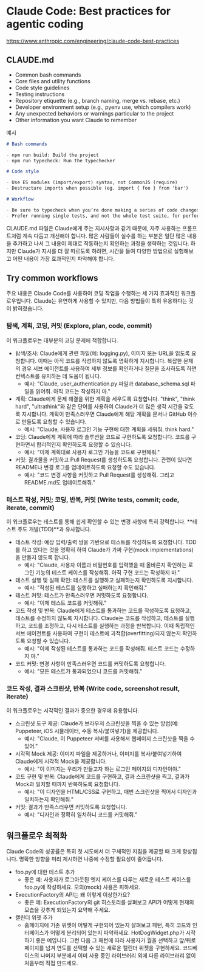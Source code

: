 # Claude Code: Best practices for agentic coding

<https://www.anthropic.com/engineering/claude-code-best-practices>

## CLAUDE.md

- Common bash commands
- Core files and utility functions
- Code style guidelines
- Testing instructions
- Repository etiquette (e.g., branch naming, merge vs. rebase, etc.)
- Developer environment setup (e.g., pyenv use, which compilers work)
- Any unexpected behaviors or warnings particular to the project
- Other information you want Claude to remember

예시

```md
# Bash commands

- npm run build: Build the project
- npm run typecheck: Run the typechecker

# Code style

- Use ES modules (import/export) syntax, not CommonJS (require)
- Destructure imports when possible (eg. import { foo } from 'bar')

# Workflow

- Be sure to typecheck when you’re done making a series of code changes
- Prefer running single tests, and not the whole test suite, for performance
```

CLAUDE.md 파일은 Claude에게 주는 지시사항과 같기 때문에, 자주 사용하는 프롬프트처럼 계속 다듬고 개선해야 합니다.
많은 사람들이 실수를 하는 부분은 일단 많은 내용을 추가하고 나서 그 내용이 제대로 작동하는지 확인하는 과정을 생략하는 것입니다.
하지만 Claude가 지시를 더 잘 따르도록 하려면, 시간을 들여 다양한 방법으로 실험해보고 어떤 내용이 가장 효과적인지 파악해야 합니다.

## Try common workflows

주요 내용은 Claude Code를 사용하여 코딩 작업을 수행하는 세 가지 효과적인 워크플로우입니다. Claude는 유연하게 사용할 수 있지만, 다음 방법들이 특히 유용하다는 것이 밝혀졌습니다.

### 탐색, 계획, 코딩, 커밋 (Explore, plan, code, commit)

이 워크플로우는 대부분의 코딩 문제에 적합합니다.

- 탐색/조사: Claude에게 관련 파일(예: logging.py), 이미지 또는 URL을 읽도록 요청합니다. 이때는 아직 코드를 작성하지 않도록 명확하게 지시합니다. 복잡한 문제의 경우 서브 에이전트를 사용하여 세부 정보를 확인하거나 질문을 조사하도록 하면 컨텍스트를 유지하는 데 도움이 됩니다.
  - 예시: "Claude, user_authentication.py 파일과 database_schema.sql 파일을 읽어줘. 아직 코드는 작성하지 마."
- 계획: Claude에게 문제 해결을 위한 계획을 세우도록 요청합니다. "think", "think hard", "ultrathink"와 같은 단어를 사용하여 Claude가 더 많은 생각 시간을 갖도록 지시합니다. 계획이 만족스러우면 Claude에게 해당 계획을 문서나 GitHub 이슈로 만들도록 요청할 수 있습니다.
  - 예시: "Claude, 사용자 로그인 기능 구현에 대한 계획을 세워줘. think hard."
- 코딩: Claude에게 계획에 따라 솔루션을 코드로 구현하도록 요청합니다. 코드를 구현하면서 합리적인지 확인하도록 요청할 수 있습니다.
  - 예시: "이제 계획대로 사용자 로그인 기능을 코드로 구현해줘."
- 커밋: 결과물을 커밋하고 Pull Request를 생성하도록 요청합니다. 관련이 있다면 README나 변경 로그를 업데이트하도록 요청할 수도 있습니다.
  - 예시: "코드 변경 사항을 커밋하고 Pull Request를 생성해줘. 그리고 README.md도 업데이트해줘."

### 테스트 작성, 커밋; 코딩, 반복, 커밋 (Write tests, commit; code, iterate, commit)

이 워크플로우는 테스트를 통해 쉽게 확인할 수 있는 변경 사항에 특히 강력합니다. **테스트 주도 개발(TDD)**과 유사합니다.

- 테스트 작성: 예상 입력/출력 쌍을 기반으로 테스트를 작성하도록 요청합니다. TDD를 하고 있다는 것을 명확히 하여 Claude가 가짜 구현(mock implementations)을 만들지 않도록 합니다.
  - 예시: "Claude, 사용자 이름과 비밀번호를 입력했을 때 올바른지 확인하는 로그인 기능의 테스트 케이스를 작성해줘. 아직 구현 코드는 작성하지 마."
- 테스트 실행 및 실패 확인: 테스트를 실행하고 실패하는지 확인하도록 지시합니다.
  - 예시: "작성된 테스트를 실행하고 실패하는지 확인해줘."
- 테스트 커밋: 테스트가 만족스러우면 커밋하도록 요청합니다.
  - 예시: "이제 테스트 코드를 커밋해줘."
- 코드 작성 및 반복: Claude에게 테스트를 통과하는 코드를 작성하도록 요청하고, 테스트를 수정하지 않도록 지시합니다. Claude는 코드를 작성하고, 테스트를 실행하고, 코드를 조정하고, 다시 테스트를 실행하는 과정을 반복합니다. 이때 독립적인 서브 에이전트를 사용하여 구현이 테스트에 과적합(overfitting)되지 않는지 확인하도록 요청할 수 있습니다.
  - 예시: "이제 작성된 테스트를 통과하는 코드를 작성해줘. 테스트 코드는 수정하지 마."
- 코드 커밋: 변경 사항이 만족스러우면 코드를 커밋하도록 요청합니다.
  - 예시: "모든 테스트가 통과되었으니 코드를 커밋해줘."

### 코드 작성, 결과 스크린샷, 반복 (Write code, screenshot result, iterate)

이 워크플로우는 시각적인 결과가 중요한 경우에 유용합니다.

- 스크린샷 도구 제공: Claude가 브라우저 스크린샷을 찍을 수 있는 방법(예: Puppeteer, iOS 시뮬레이터, 수동 복사/붙여넣기)을 제공합니다.
  - 예시: "Claude, 이 Puppeteer 서버를 사용해서 웹페이지 스크린샷을 찍을 수 있어."
- 시각적 Mock 제공: 이미지 파일을 제공하거나, 이미지를 복사/붙여넣기하여 Claude에게 시각적 Mock을 제공합니다.
  - 예시: "이 이미지는 우리가 만들고자 하는 로그인 페이지의 디자인이야."
- 코드 구현 및 반복: Claude에게 코드를 구현하고, 결과 스크린샷을 찍고, 결과가 Mock과 일치할 때까지 반복하도록 요청합니다.
  - 예시: "이 디자인을 HTML/CSS로 구현하고, 매번 스크린샷을 찍어서 디자인과 일치하는지 확인해줘."
- 커밋: 결과가 만족스러우면 커밋하도록 요청합니다.
  - 예시: "디자인과 정확히 일치하니 코드를 커밋해줘."

## 워크플로우 최적화

Claude Code의 성공률은 특히 첫 시도에서 더 구체적인 지침을 제공할 때 크게 향상됩니다.
명확한 방향을 미리 제시하면 나중에 수정할 필요성이 줄어듭니다.

- foo.py에 대한 테스트 추가
  - 좋은 예: 사용자가 로그아웃된 엣지 케이스를 다루는 새로운 테스트 케이스를 foo.py에 작성하세요. 모의(mock) 사용은 피하세요.
- ExecutionFactory의 API는 왜 이렇게 이상한가요?
  - 좋은 예: ExecutionFactory의 git 히스토리를 살펴보고 API가 어떻게 현재의 모습을 갖추게 되었는지 요약해 주세요.
- 캘린더 위젯 추가
  - 홈페이지에 기존 위젯이 어떻게 구현되어 있는지 살펴보고 패턴, 특히 코드와 인터페이스가 어떻게 분리되어 있는지 파악하세요.
    HotDogWidget.php가 시작하기 좋은 예입니다. 그런 다음 그 패턴에 따라 사용자가 월을 선택하고 앞/뒤로 페이지를 넘겨 연도를 선택할 수 있는 새로운 캘린더 위젯을 구현하세요.
    코드베이스의 나머지 부분에서 이미 사용 중인 라이브러리 외에 다른 라이브러리 없이 처음부터 직접 만드세요.
